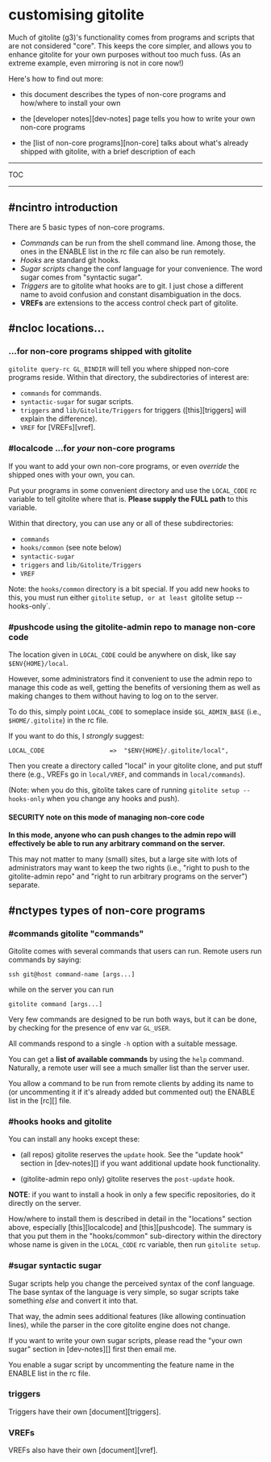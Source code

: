 # customising gitolite

Much of gitolite (g3)'s functionality comes from programs and scripts that are
not considered "core".  This keeps the core simpler, and allows you to enhance
gitolite for your own purposes without too much fuss.  (As an extreme example,
even mirroring is not in core now!)

Here's how to find out more:

  * this document describes the types of non-core programs and how/where to
    install your own

  * the [developer notes][dev-notes] page tells you how to write your own
    non-core programs

  * the [list of non-core programs][non-core] talks about what's already
    shipped with gitolite, with a brief description of each

----

TOC

----

## #ncintro introduction

There are 5 basic types of non-core programs.

  * *Commands* can be run from the shell command line.  Among those, the ones
    in the ENABLE list in the rc file can also be run remotely.
  * *Hooks* are standard git hooks.
  * *Sugar scripts* change the conf language for your convenience.  The word
    sugar comes from "syntactic sugar".
  * *Triggers* are to gitolite what hooks are to git.  I just chose a
    different name to avoid confusion and constant disambiguation in the docs.
  * **VREFs** are extensions to the access control check part of gitolite.

## #ncloc locations...

### ...for non-core programs shipped with gitolite

`gitolite query-rc GL_BINDIR` will tell you where shipped non-core programs
reside.  Within that directory, the subdirectories of interest are:

  * `commands` for commands.
  * `syntactic-sugar` for sugar scripts.
  * `triggers` and `lib/Gitolite/Triggers` for triggers ([this][triggers] will
    explain the difference).
  * `VREF` for [VREFs][vref].

### #localcode ...for *your* non-core programs

If you want to add your own non-core programs, or even *override* the shipped
ones with your own, you can.

Put your programs in some convenient directory and use the `LOCAL_CODE` rc
variable to tell gitolite where that is.  **Please supply the FULL path** to
this variable.

Within that directory, you can use any or all of these subdirectories:

  * `commands`
  * `hooks/common` (see note below)
  * `syntactic-sugar`
  * `triggers` and `lib/Gitolite/Triggers`
  * `VREF`

Note: the `hooks/common` directory is a bit special.  If you add new hooks to
this, you must run either `gitolite` setup`, or at least `gitolite setup
--hooks-only`.

### #pushcode using the gitolite-admin repo to manage non-core code

The location given in `LOCAL_CODE` could be anywhere on disk, like say
`$ENV{HOME}/local`.

However, some administrators find it convenient to use the admin repo to
manage this code as well, getting the benefits of versioning them as well as
making changes to them without having to log on to the server.

To do this, simply point `LOCAL_CODE` to someplace inside `$GL_ADMIN_BASE`
(i.e., `$HOME/.gitolite`) in the rc file.

If you want to do this, I *strongly* suggest:

    LOCAL_CODE                  =>  "$ENV{HOME}/.gitolite/local",

Then you create a directory called "local" in your gitolite clone, and put
stuff there (e.g., VREFs go in `local/VREF`, and commands in
`local/commands`).

(Note: when you do this, gitolite takes care of running `gitolite setup
--hooks-only` when you change any hooks and push).

#### SECURITY note on this mode of managing non-core code

**In this mode, anyone who can push changes to the admin repo will effectively
be able to run any arbitrary command on the server.**

This may not matter to many (small) sites, but a large site with lots of
administrators may want to keep the two rights (i.e., "right to push to the
gitolite-admin repo" and "right to run arbitrary programs on the server")
separate.

## #nctypes types of non-core programs

### #commands gitolite "commands"

Gitolite comes with several commands that users can run.  Remote users run
commands by saying:

    ssh git@host command-name [args...]

while on the server you can run

    gitolite command [args...]

Very few commands are designed to be run both ways, but it can be done, by
checking for the presence of env var `GL_USER`.

All commands respond to a single `-h` option with a suitable message.

You can get a **list of available commands** by using the `help` command.
Naturally, a remote user will see a much smaller list than the server user.

You allow a command to be run from remote clients by adding its name to (or
uncommenting it if it's already added but commented out) the ENABLE list in
the [rc][] file.

### #hooks hooks and gitolite

You can install any hooks except these:

  * (all repos) gitolite reserves the `update` hook.  See the "update hook"
    section in [dev-notes][] if you want additional update hook functionality.

  * (gitolite-admin repo only) gitolite reserves the `post-update` hook.

**NOTE**: if you want to install a hook in only a few specific repositories,
do it directly on the server.

How/where to install them is described in detail in the "locations" section
above, especially [this][localcode] and [this][pushcode].  The summary is that
you put them in the "hooks/common" sub-directory within the directory whose
name is given in the `LOCAL_CODE` rc variable, then run `gitolite setup`.

### #sugar syntactic sugar

Sugar scripts help you change the perceived syntax of the conf language.  The
base syntax of the language is very simple, so sugar scripts take something
*else* and convert it into that.

That way, the admin sees additional features (like allowing continuation
lines), while the parser in the core gitolite engine does not change.

If you want to write your own sugar scripts, please read the "your own sugar"
section in [dev-notes][] first then email me.

You enable a sugar script by uncommenting the feature name in the ENABLE list
in the rc file.

### triggers

Triggers have their own [document][triggers].

### VREFs

VREFs also have their own [document][vref].
